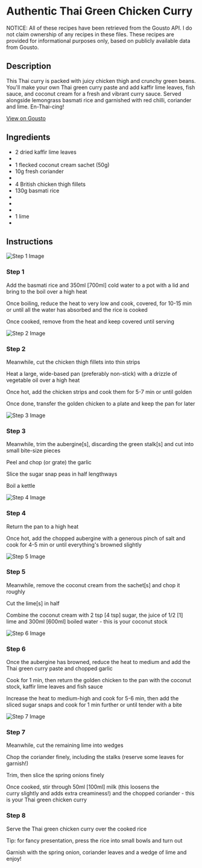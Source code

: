 # Authentic Thai Green Chicken Curry

NOTICE: All of these recipes have been retrieved from the Gousto API. I do not claim ownership of any recipes in these files. These recipes are provided for informational purposes only, based on publicly available data from Gousto.

## Description

This Thai curry is packed with juicy chicken thigh and crunchy green beans. You'll make your own Thai green curry paste and add kaffir lime leaves, fish sauce, and coconut cream for a fresh and vibrant curry sauce. Served alongside lemongrass basmati rice and garnished with red chilli, coriander and lime. En-Thai-cing!

[View on Gousto](https://www.gousto.co.uk/recipes/cookbook/authentic-thai-green-chicken-curry)

## Ingredients

- 2 dried kaffir lime leaves
- 
- 1 flecked coconut cream sachet (50g)
- 10g fresh coriander
- 
- 4 British chicken thigh fillets
- 130g basmati rice
- 
- 
- 
- 1 lime 
- 

## Instructions

![Step 1 Image](https://production-media.gousto.co.uk/cms/recipe-step-image/961.-step-1-x200.jpg)

### Step 1

Add the basmati rice and 350ml <span class="text-danger">[700ml]</span> cold water to a pot with a lid and bring to the boil over a high heat


Once boiling, reduce the heat to very low and cook, covered, for 10-15 min or until all the water has absorbed and the rice is cooked


Once cooked, remove from the heat and keep covered until serving

![Step 2 Image](https://production-media.gousto.co.uk/cms/recipe-step-image/961.-step-2-x200.jpg)

### Step 2

Meanwhile, cut the chicken thigh fillets into thin strips 


Heat a large, wide-based pan (preferably non-stick) with a drizzle of vegetable oil over a high heat


Once hot, add the chicken strips and cook them for 5-7 min or until golden 


Once done, transfer the golden chicken to a plate and keep the pan for later

![Step 3 Image](https://production-media.gousto.co.uk/cms/recipe-step-image/961.-step-3-x200.jpg)

### Step 3

Meanwhile, trim the aubergine<span class="text-danger">[s]</span>, discarding the green stalk<span class="text-danger">[s]</span> and cut into small bite-size pieces 


Peel and chop (or grate) the garlic 


Slice the sugar snap peas in half lengthways


Boil a kettle

![Step 4 Image](https://production-media.gousto.co.uk/cms/recipe-step-image/961.-step-4-x200.jpg)

### Step 4

Return the pan to a high heat


Once hot, add the chopped aubergine with a generous pinch of salt and cook for 4-5 min or until everything's browned slightly

![Step 5 Image](https://production-media.gousto.co.uk/cms/recipe-step-image/961.-step-5-x200.jpg)

### Step 5

Meanwhile, remove the coconut cream from the sachet<span class="text-danger">[s]</span> and chop it roughly 


Cut the lime<span class="text-danger">[s]</span> in half


Combine the coconut cream with 2 tsp <span class="text-danger">[4 tsp]</span> sugar, the juice of 1/2 <span class="text-danger">[1]</span> lime and 300ml<span class="text-danger"> [600ml]</span> boiled water - this is your coconut stock

![Step 6 Image](https://production-media.gousto.co.uk/cms/recipe-step-image/961.-step-6-x200.jpg)

### Step 6

Once the aubergine has browned, reduce the heat to medium and add the Thai green curry paste and chopped garlic 


Cook for 1 min, then return the golden chicken to the pan with the coconut stock, kaffir lime leaves and fish sauce 


Increase the heat to medium-high and cook for 5-6 min, then add the sliced sugar snaps and cook for 1 min further or until tender with a bite

![Step 7 Image](https://production-media.gousto.co.uk/cms/recipe-step-image/961.-step-7-x200.jpg)

### Step 7

Meanwhile, cut the remaining lime into wedges


Chop the coriander finely, including the stalks (reserve some leaves for garnish!) 


Trim, then slice the spring onions finely 


Once cooked, stir through 50ml <span class="text-danger">[100ml]</span> milk (this loosens the curry slightly and adds extra creaminess!) and the chopped coriander - this is your Thai green chicken curry

### Step 8

Serve the Thai green chicken curry over the cooked rice 


Tip: for fancy presentation, press the rice into small bowls and turn out


Garnish with the spring onion, coriander leaves and a wedge of lime and enjoy!

